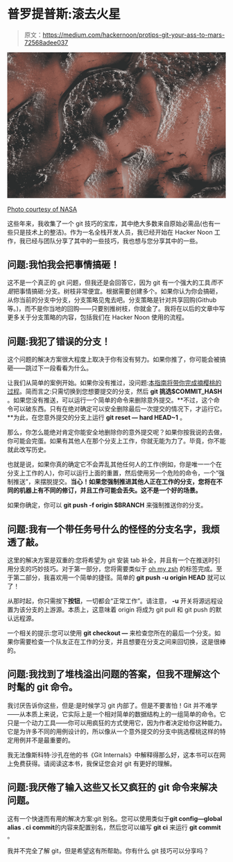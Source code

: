 # 普罗提普斯:滚去火星

> 原文：<https://medium.com/hackernoon/protips-git-your-ass-to-mars-72568adee037>

![](img/2fd2789f5fb5d759396928d9ec749b1e.png)

[Photo courtesy of NASA](https://www.nasa.gov/sites/default/files/thumbnails/image/esp_050703_2560.jpg)

这些年来，我收集了一个 git 技巧的宝库，其中绝大多数来自原始必需品(也有一些只是技术上的整洁)。作为一名全栈开发人员，我已经开始在 Hacker Noon 工作，我已经与团队分享了其中的一些技巧，我也想与您分享其中的一些。

## **问题:我怕我会把事情搞砸！**

这不是一个真正的 git 问题，但我还是会回答它，因为 git 有一个强大的工具*而不是*把事情搞砸:分支。树枝非常便宜。根据需要创建多个。如果你认为你会搞砸，从你当前的分支中分支，分支策略见鬼去吧。分支策略是针对共享回购(Github 等。)，而不是你当地的回购——只要别推树枝，你就金了。我将在以后的文章中写更多关于分支策略的内容，包括我们在 Hacker Noon 使用的流程。

## **问题:我犯了错误的分支！**

这个问题的解决方案很大程度上取决于你有没有努力。如果你推了，你可能会被搞砸——跳过下一段看看为什么。

让我们从简单的案例开始。如果你没有推过，没问题:[本指南将带你完成摘樱桃的过程](https://git-scm.com/docs/git-cherry-pick)。简而言之:只需切换到您想要提交的分支，然后 **git 挑选$COMMIT_HASH** 。如果您没有推送，可以运行一个简单的命令来删除意外提交。**不过，这个命令可以破东西。只有在绝对确定可以安全删除最后一次提交的情况下，才运行它。**为此，在您意外提交的分支上运行 **git reset — hard HEAD~1** 。

那么，你怎么能绝对肯定你能安全地删除你的意外提交呢？如果你按我说的去做，你可能会完蛋。如果有其他人在那个分支上工作，你就无能为力了。毕竟，你不能就此改写历史。

也就是说，如果你真的确定它不会弄乱其他任何人的工作(例如，你是唯一一个在分支上工作的人)，你可以运行上面的重置，然后使用另一个危险的命令，一个“强制推送”，来摆脱提交。**当心！如果您强制推进其他人正在工作的分支，您将在不同的机器上有不同的修订，并且工作可能会丢失。这不是一个好的场景。**

如果你确定，你可以 **git push -f origin $BRANCH** 来强制推送你的分支。

## **问题:我有一个带任务号什么的怪怪的分支名字，我烦透了敲。**

这里的解决方案是双重的:您将希望为 git 安装 tab 补全，并且有一个在推送时引用分支的巧妙技巧。对于第一部分，您将需要类似于 [oh my zsh](https://github.com/robbyrussell/oh-my-zsh) 的标签完成。至于第二部分，我喜欢用一个简单的捷径。简单的 **git push -u origin HEAD** 就可以了！

从那时起，你只需按下**按钮**，一切都会“正常工作”。请注意， **-u** 开关将源远程设置为该分支的上游源。本质上，这意味着 origin 将成为 git pull 和 git push 的默认远程源。

一个相关的提示:您可以使用 **git checkout —** 来检查您所在的最后一个分支。如果你需要检查一个队友正在工作的分支，并且想要在分支之间来回切换，这是很棒的。

## **问题:我找到了堆栈溢出问题的答案，但我不理解这个时髦的 git 命令。**

我讨厌告诉你这些，但是:是时候学习 git 内部了。但是不要害怕！Git 并不难学——从本质上来说，它实际上是一个相对简单的数据结构上的一组简单的命令。它只是一个动力工具——你可以用疯狂的方式使用它，因为作者决定给你这种能力。它是为许多不同的用例设计的，所以像从一个意外提交的分支中挑选樱桃这样的特定用例并不是最重要的。

我无法像斯科特·沙孔在他的书《Git Internals》中解释得那么好，这本书可以在网上免费获得。请阅读这本书，我保证您会对 git 有更好的理解。

## 问题:我厌倦了输入这些又长又疯狂的 git 命令来解决问题。

这有一个快速而有用的解决方案:git 别名。您可以使用类似于**git config—global alias . ci commit**的内容来配置别名，然后您可以编写 **git ci** 来运行 **git commit** 。

我并不完全了解 git，但是希望这有所帮助。你有什么 git 技巧可以分享吗？